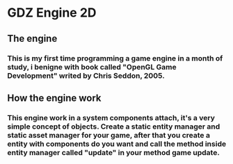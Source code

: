# GDZ Engine 2D

## The engine

### This is my first time programming a game engine in a month of study, i benigne with book called "OpenGL Game Development" writed by Chris Seddon, 2005.

## How the engine work

### This engine work in a system components attach, it's a very simple concept of objects. Create a static entity manager and static asset manager for your game, after that you create a entity with components do you want and call the method inside entity manager called "update" in your method game update.
